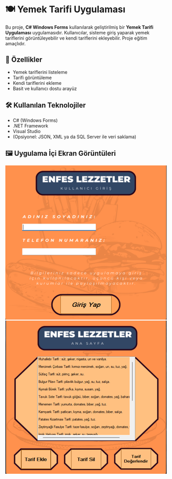 # 🍽️ Yemek Tarifi Uygulaması

Bu proje, **C# Windows Forms** kullanılarak geliştirilmiş bir **Yemek Tarifi Uygulaması** uygulamasıdır. Kullanıcılar, sisteme giriş yaparak yemek tariflerini görüntüleyebilir ve kendi tariflerini ekleyebilir. Proje eğitim amaçlıdır.

## 🧩 Özellikler

- Yemek tariflerini listeleme
- Tarifi görüntüleme
- Kendi tariflerini ekleme
- Basit ve kullanıcı dostu arayüz

## 🛠️ Kullanılan Teknolojiler

- C# (Windows Forms)
- .NET Framework
- Visual Studio
- (Opsiyonel: JSON, XML ya da SQL Server ile veri saklama)

## 🖼️ Uygulama İçi Ekran Görüntüleri

![1](1.png)
![2](2.png)

